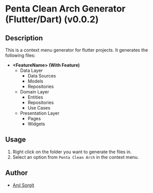 # Penta Clean Arch Generator (Flutter/Dart) (v0.0.2)

## Description

This is a context menu generator for flutter projects. It generates the following files:

- **\<FeatureName\> (With Feature)**
  - Data Layer
    - Data Sources
    - Models
    - Repositories
  - Domain Layer
    - Entities
    - Repositories
    - Use Cases
  - Presentation Layer
    - Pages
    - Widgets

## Usage

1. Right click on the folder you want to generate the files in.
2. Select an option from `Penta Clean Arch` in the context menu.

## Author

- [Anıl Sorgit](https://github.com/ANILSRGT)
